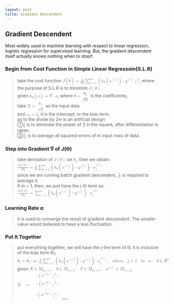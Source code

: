 ```yaml
---
layout: post
title: Gradient Descendent
---
```


## Gradient Descendent
<p class="message">
Most widely used in machine learning with respect to linear regression, logistic regression for supervised learning.  But, the gradient descendent itself actually knows nothing when to stop!!    
</p>

### Begin from Cost Function in Simple Linear Regressoin(S.L.R)
>take the cost function <math xmlns="http://www.w3.org/1998/Math/MathML"><mi>J</mi><mo>(</mo><mi>&#x3B8;</mi><mo>)</mo><mo>=</mo><mfrac><mstyle displaystyle="true"><mn>1</mn></mstyle><mstyle displaystyle="true"><mi>2m</mi></mstyle></mfrac><munderover><mo>&#x2211;</mo><mrow><mi>i</mi><mo>=</mo><mn>1</mn></mrow><mi>m</mi></munderover><mo>(</mo><msub><mi>h</mi><mi>&#x3B8;</mi></msub><mo>(</mo><msup><mi>x</mi><mrow><mo>(</mo><mi>i</mi><mo>)</mo></mrow></msup><mo>)</mo><mo>-</mo><msup><mi>y</mi><mrow><mo>(</mo><mi>i</mi><mo>)</mo></mrow></msup><msup><mo>)</mo><mn>2</mn></msup></math>, where the purpose of S.L.R is to minimize <math xmlns="http://www.w3.org/1998/Math/MathML"><mi>J</mi><mo>(</mo><mi>&#x3B8;</mi><mo>)</mo></math>.  
>given <math xmlns="http://www.w3.org/1998/Math/MathML"><msub><mi>h</mi><mi>&#x3B8;</mi></msub><mo>(</mo><mi>x</mi><mo>)</mo><mo>=</mo><msup><mi>&#x3B8;</mi><mi>t</mi></msup><mo>&#xB7;</mo><mi>x</mi></math>, where <math xmlns="http://www.w3.org/1998/Math/MathML"><mi>&#x3B8;</mi><mo>=</mo><mfenced open="[" close="]"><mtable><mtr><mtd><msub><mi>&#x3B8;</mi><mn>1</mn></msub></mtd></mtr><mtr><mtd><mi>&#x3B8;</mi><mn>2</mn></mtd></mtr></mtable></mfenced></math> is the coefficients,  
>take <math xmlns="http://www.w3.org/1998/Math/MathML"><mi>X</mi><mo>=</mo><mfenced open="[" close="]"><mtable><mtr><mtd><msub><mi>x</mi><mn>1</mn></msub></mtd></mtr><mtr><mtd><mi>x</mi><mn>2</mn></mtd></mtr></mtable></mfenced></math> as the input data  
>and <math xmlns="http://www.w3.org/1998/Math/MathML"><msub><mi>x</mi><mn>1</mn></msub><mo>=</mo><mn>1</mn></math>, it is the intercept, or the bias term.  
>as to the divide by 2m is an artificial design:  
>&#10112;<math xmlns="http://www.w3.org/1998/Math/MathML"><mfrac><mn>1</mn><mn>2</mn></mfrac></math> is to eliminate the power of 2 in the square, after differentiation is taken.  
>&#10113;<math xmlns="http://www.w3.org/1998/Math/MathML"><mfrac><mn>1</mn><mi>m</mi></mfrac></math> is to average all squared errors of m input rows of data.

### Step into Gradient &nabla; of J(&Theta;)
>take derivation of <math xmlns="http://www.w3.org/1998/Math/MathML"><mi>J</mi><mo>(</mo><mi>&#x3B8;</mi><mo>)</mo></math> on <math xmlns="http://www.w3.org/1998/Math/MathML"><msub><mi>&#x3B8;</mi><mi>j</mi></msub></math>, then we obtain:  
><math xmlns="http://www.w3.org/1998/Math/MathML"><mfrac><mrow><mo>&#x2202;</mo><mi>J</mi><mo>(</mo><mi>&#x3B8;</mi><mo>)</mo></mrow><mrow><mo>&#x2202;</mo><msub><mi>&#x3B8;</mi><mi>j</mi></msub></mrow></mfrac><mo>=</mo><mfrac><mn>1</mn><mi>m</mi></mfrac><munderover><mo>&#x2211;</mo><mrow><mi>i</mi><mo>=</mo><mn>1</mn></mrow><mi>m</mi></munderover><mo>(</mo><msub><mi>h</mi><mi>&#x3B8;</mi></msub><mo>(</mo><msup><mi>x</mi><mrow><mo>(</mo><mi>i</mi><mo>)</mo></mrow></msup><mo>)</mo><mo>-</mo><msup><mi>y</mi><mrow><mo>(</mo><mi>i</mi><mo>)</mo></mrow></msup><mo>)</mo><mo>&#xB7;</mo><msubsup><mi>x</mi><mi>j</mi><mrow><mo>(</mo><mi>i</mi><mo>)</mo></mrow></msubsup></math>  
>since we are running batch gradient descendent, <math xmlns="http://www.w3.org/1998/Math/MathML"><mfrac><mn>1</mn><mi>m</mi></mfrac></math> is required to average it.  
>if m = 1, then, we just have the j-th term as:  
><math xmlns="http://www.w3.org/1998/Math/MathML"><mfrac><mrow><mo>&#x2202;</mo><mi>J</mi><mo>(</mo><mi>&#x3B8;</mi><mo>)</mo></mrow><mrow><mo>&#x2202;</mo><msub><mi>&#x3B8;</mi><mi>j</mi></msub></mrow></mfrac><mo>=</mo><munderover><mo>&#x2211;</mo><mrow><mi>i</mi><mo>=</mo><mn>1</mn></mrow><mi>m</mi></munderover><mo>(</mo><msub><mi>h</mi><mi>&#x3B8;</mi></msub><mo>(</mo><msup><mi>x</mi><mrow><mo>(</mo><mi>i</mi><mo>)</mo></mrow></msup><mo>)</mo><mo>-</mo><msup><mi>y</mi><mrow><mo>(</mo><mi>i</mi><mo>)</mo></mrow></msup><mo>)</mo><mo>&#xB7;</mo><msubsup><mi>x</mi><mi>j</mi><mrow><mo>(</mo><mi>i</mi><mo>)</mo></mrow></msubsup></math>  

### Learning Rate &alpha;

>it is used to converge the result of gradient descendent.  The smaller value would believed to have a less fluctuation.

### Put It Together

>put everything together, we will have the j-the term of &Theta;, it is inclusive of the bias term &Theta;<sub>1</sub>:  
><math xmlns="http://www.w3.org/1998/Math/MathML"><msub><mi>&#x3B8;</mi><mi>j</mi></msub><mo>=</mo><msub><mi>&#x3B8;</mi><mi>j</mi></msub><mo>-</mo><mi>&#x3B1;</mi><mo>&#xB7;</mo><mfrac><mn>1</mn><mi>m</mi></mfrac><munderover><mo>&#x2211;</mo><mrow><mi>i</mi><mo>=</mo><mn>1</mn></mrow><mi>m</mi></munderover><mo>(</mo><msub><mi>h</mi><mi>&#x3B8;</mi></msub><mo>(</mo><msup><mi>x</mi><mrow><mo>(</mo><mi>i</mi><mo>)</mo></mrow></msup><mo>)</mo><mo>-</mo><msup><mi>y</mi><mrow><mo>(</mo><mi>i</mi><mo>)</mo></mrow></msup><mo>)</mo><mo>&#xB7;</mo><msubsup><mi>x</mi><mi>j</mi><mrow><mo>(</mo><mi>i</mi><mo>)</mo></mrow></msubsup><mo>,</mo><mo>&#xA0;</mo><mi>w</mi><mi>h</mi><mi>e</mi><mi>r</mi><mi>e</mi><mo>&#xA0;</mo><mi>j</mi><mo>=</mo><mn>1</mn><mo>&#xA0;</mo><mi>t</mi><mi>o</mi><mo>&#xA0;</mo><mi>n</mi><mo>,</mo><mo>&#xA0;</mo><mi>&#x3B8;</mi><mo>&#x2208;</mo><msup><mi>R</mi><mi>n</mi></msup></math>  
>given <math xmlns="http://www.w3.org/1998/Math/MathML"><mi>X</mi><mo>&#x2208;</mo><msub><mi>M</mi><mrow><mi>m</mi><mo>&#xD7;</mo><mi>n</mi></mrow></msub><mo>,</mo><mo>&#xA0;</mo><mi>&#x3B8;</mi><mo>&#x2208;</mo><msub><mi>M</mi><mrow><mi>n</mi><mo>&#xD7;</mo><mn>1</mn></mrow></msub><mo>,</mo><mo>&#xA0;</mo><mi>Y</mi><mo>&#x2208;</mo><msub><mi>M</mi><mrow><mi>m</mi><mo>&#xD7;</mo><mn>1</mn></mrow></msub><mo>,</mo><mo>&#xA0;</mo><msup><mi>x</mi><mrow><mo>(</mo><mi>i</mi><mo>)</mo></mrow></msup><mo>&#x2208;</mo><msub><mi>M</mi><mrow><mi>n</mi><mo>&#xD7;</mo><mn>1</mn></mrow></msub></math>,  
><math xmlns="http://www.w3.org/1998/Math/MathML"><mi>X</mi><mo>&#xA0;</mo><mo>=</mo><mo>&#xA0;</mo><msub><mfenced open="[" close="]"><mtable><mtr><mtd><mo>-</mo><mo>(</mo><msup><mi>x</mi><mrow><mo>(</mo><mn>1</mn><mo>)</mo></mrow></msup><msup><mo>)</mo><mi>t</mi></msup><mo>-</mo></mtd></mtr><mtr><mtd><mo>-</mo><mo>(</mo><msup><mi>x</mi><mrow><mo>(</mo><mn>2</mn><mo>)</mo></mrow></msup><msup><mo>)</mo><mi>t</mi></msup><mo>-</mo></mtd></mtr><mtr><mtd><mo>.</mo><mo>.</mo><mo>.</mo></mtd></mtr><mtr><mtd><mo>-</mo><mo>(</mo><msup><mi>x</mi><mrow><mo>(</mo><mi>m</mi><mo>)</mo></mrow></msup><msup><mo>)</mo><mi>t</mi></msup><mo>-</mo></mtd></mtr></mtable></mfenced><mrow><mi>m</mi><mi>x</mi><mi>n</mi></mrow></msub></math>
